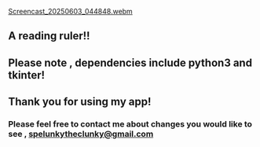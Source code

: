
[Screencast_20250603_044848.webm](https://github.com/user-attachments/assets/ced13f37-dcf9-447d-b944-b113486859ea)

## A reading ruler!! 

## Please note , dependencies include python3 and tkinter! 

## Thank you for using my app! 

### Please feel free to contact me about changes you would like to see , spelunkytheclunky@gmail.com 
